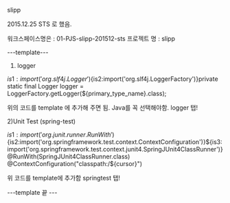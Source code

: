 slipp

2015.12.25 
STS 로 했음.

워크스페이스명은 : 01-PJS-slipp-201512-sts
프로젝트 명 : slipp

---template---

1) logger

${is1:import('org.slf4j.Logger')}${is2:import('org.slf4j.LoggerFactory')}private static final Logger logger = LoggerFactory.getLogger(${primary_type_name}.class);

위의 코드를 template 에 추가해 주면 됨. Java를 꼭 선택해야함.
logger 탭!

2)Unit Test (spring-test)

${is1:import('org.junit.runner.RunWith')}${is2:import('org.springframework.test.context.ContextConfiguration')}${is3:import('org.springframework.test.context.junit4.SpringJUnit4ClassRunner')}
@RunWith(SpringJUnit4ClassRunner.class)
@ContextConfiguration("classpath:/${cursor}")

위 코드를 template에 추가함 
springtest  탭!


---template 끝 --- 
